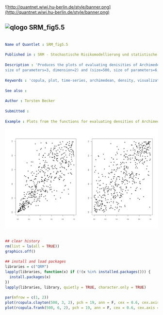 
![http://quantnet.wiwi.hu-berlin.de/style/banner.png](http://quantnet.wiwi.hu-berlin.de/style/banner.png)

## ![qlogo](http://quantnet.wiwi.hu-berlin.de/graphics/quantlogo.png) **SRM_fig5.5**


```yaml

Name of Quantlet : SRM_fig5.5

Published in : SRM - Stochastische Risikomodellierung und statistische Methoden

Description : 'Produces the plots of evaluating denisities of Archimedean copulae under (size=500, 
size of parameters=3, dimension=2) and (size=500, size of parameters=6, dimension=2).'

Keywords : 'copula, plot, time-series, archimedean, density, visualization'

See also : 

Author : Torsten Becker

Submitted :

Example : Plots from the functions for evaluating densities of Archimedean copulae.

```


![Picture1](SRM_fig5.5.png)


```R

## clear history
rm(list = ls(all = TRUE))
graphics.off()

## install and load packages
libraries = c("QRM")
lapply(libraries, function(x) if (!(x %in% installed.packages())) {
  install.packages(x)
})
lapply(libraries, library, quietly = TRUE, character.only = TRUE)

par(mfrow = c(1, 2))
plot(rcopula.clayton(500, 3, 2), pch = 19, ann = F, cex = 0.6, cex.axis = 0.6)
plot(rcopula.frank(500, 6, 2), pch = 19, ann = F, cex = 0.6, cex.axis = 0.6)

```
